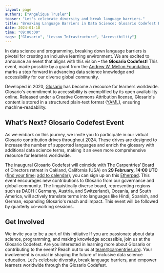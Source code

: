 ```yaml
---
layout: page
authors: ["Angelique Trusler"]
teaser: "Let's celebrate diversity and break language barriers."
title: "Breaking Language Barriers in Data Science: Glosario Codefest Event"
date: 2024-01-18
time: "09:00:00"
tags: ["Glosario", "Lesson Infrastructure", "Accessibility"]
---
```



In data science and programming, breaking down language barriers is pivotal for creating an inclusive learning environment. We are excited to announce an event that aligns with this vision – the **Glosario Codefest!** This event, made possible by a grant from the [Andrew W. Mellon Foundation](https://carpentries.org/blog/2024/01/mellon-foundation/), marks a step forward in advancing data science knowledge and accessibility for our diverse global community.

Developed in 2020, [Glosario](https://github.com/carpentries/glosario) has become a resource for learners worldwide. Glosario's commitment to accessibility is exemplified by its open availability online. Released under a Creative Commons Attribution license, Glosario's content is stored in a structured plain-text format ([YAML](https://yaml.org/)), ensuring machine-readability.

## What’s Next? Glosario Codefest Event

As we embark on this journey, we invite you to participate in our virtual Glosario contribution drives throughout 2024. These drives are designed to increase the number of supported languages and enrich the glossary with additional data science terms, making it an even more comprehensive resource for learners worldwide.

The inaugural Glosario Codefest will coincide with The Carpentries’ Board of Directors retreat in Oakland, California (USA) on **29 February, 14:00 UTC** ([find your time](https://www.timeanddate.com/worldclock/fixedtime.html?msg=Glosario+Codefes&iso=20240229T1400); [add to calendar](https://calendar.google.com/calendar/event?action=TEMPLATE&tmeid=MnQxMjk1Zjhoa2s3djNlYms4Y2ZhdjV2cjggYW5nZWxpcXVlQGNhcnBlbnRyaWVzLm9yZw&tmsrc=angelique%40carpentries.org)), you can sign up on this [Etherpad](https://pad.carpentries.org/Glosario_Codefest_2024). This event encourages new contributions to Glosario from our governance and global community. The linguistically diverse board, representing regions such as DACH (
Germany, Austria, and Switzerland), Oceania, and South America, will actively translate terms into languages like Hindi, Spanish, and German, expanding Glosario's reach and impact. This event will be followed by quarterly co-working sessions.

## Get Involved

We invite you to be a part of this initiative If you are passionate about data science, programming, and making knowledge accessible, join us at the Glosario Codefest. Are you interested in learning more about Glosario or contributing to the event? Reach out to us at [team@carpentries.org](mailto:team@carpentries.org). Your involvement is crucial in shaping the future of inclusive data science education.
Let's celebrate diversity, break language barriers, and empower learners worldwide through the Glosario Codefest.


